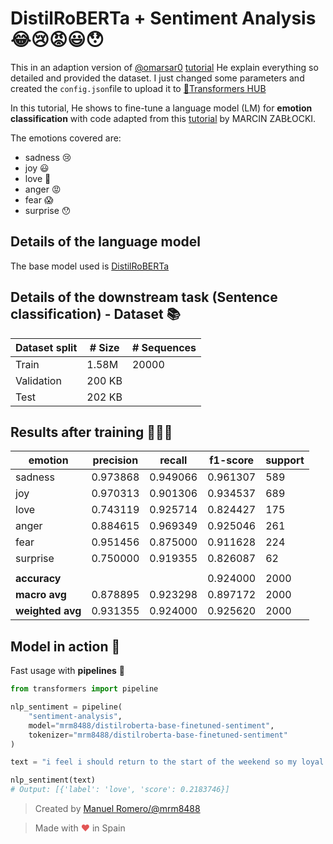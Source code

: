 # DistilRoBERTa + Sentiment Analysis 😂😢😡😃😯

This in an adaption version of [@omarsar0](https://twitter.com/omarsar0) [tutorial](https://t.co/WMnATW0Hwf?amp=1)
He explain everything so detailed and provided the dataset. I just changed some parameters and created the ```config.json```file to upload it to [🤗Transformers HUB](https://huggingface.co/) 


In this tutorial, He shows to fine-tune a language model (LM) for **emotion classification** with code adapted from this [tutorial](https://zablo.net/blog/post/custom-classifier-on-bert-model-guide-polemo2-sentiment-analysis/) by MARCIN ZABŁOCKI. 

The emotions covered are:
 - sadness 😢
 - joy 😃
 - love 🥰
 - anger 😡
 - fear 😱
 - surprise 😯

## Details of the language model
The base model used is [DistilRoBERTa](https://huggingface.co/distilroberta-base)

## Details of the downstream task (Sentence classification) - Dataset 📚

| Dataset split               | # Size | # Sequences |
| ---------------------- | ----- | ------|
|Train                   | 1.58M | 20000
| Validation                | 200 KB |
| Test                      | 202 KB |


## Results after training 🏋️‍♀️🧾

emotion |precision    |recall|  f1-score|   support|
|-------|-------------|------|----------|----------|
|sadness| 0.973868  |0.949066  |0.961307|      589|
|joy   |0.970313  |0.901306  |0.934537|       689|
|love   |0.743119  |0.925714  |0.824427|       175|    
|anger  | 0.884615|  0.969349|  0.925046|       261|      
|fear   |0.951456  |0.875000|  0.911628|       224|      
|surprise|   0.750000|  0.919355|  0.826087|    62|
|         | | | | |
|**accuracy**| | |                  0.924000|      2000|
|**macro avg**|   0.878895|  0.923298|  0.897172|      2000|
|**weighted avg**|   0.931355|  0.924000|  0.925620|      2000|

## Model in action 🔨

Fast usage with **pipelines** 🧪

```python
from transformers import pipeline

nlp_sentiment = pipeline(
    "sentiment-analysis",
    model="mrm8488/distilroberta-base-finetuned-sentiment",
    tokenizer="mrm8488/distilroberta-base-finetuned-sentiment"
)

text = "i feel i should return to the start of the weekend so my loyal readers can get a feeling for things up to this point"

nlp_sentiment(text)
# Output: [{'label': 'love', 'score': 0.2183746}]
```

> Created by [Manuel Romero/@mrm8488](https://twitter.com/mrm8488)

> Made with <span style="color: #e25555;">&hearts;</span> in Spain

